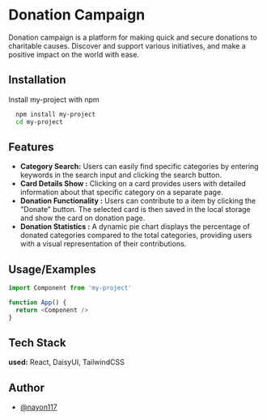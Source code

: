 
# Donation Campaign

Donation campaign is a  platform for making quick and secure donations to charitable causes. Discover and support various initiatives, and make a positive impact on the world with ease.


## Installation

Install my-project with npm

```bash
  npm install my-project
  cd my-project
```
    
## Features

- **Category Search:** Users can easily find specific categories by entering keywords in the search input and clicking the search button.
- **Card Details Show :**  Clicking on a card provides users with detailed information about that specific category on a separate page.
- **Donation Functionality :** Users can contribute to a item by clicking the "Donate" button. The selected card is then saved in the local storage and show the card on donation page.
- **Donation Statistics :** A dynamic pie chart displays the percentage of donated categories compared to the total categories, providing users with a visual representation of their contributions.


## Usage/Examples

```javascript
import Component from 'my-project'

function App() {
  return <Component />
}
```


## Tech Stack

**used:** React, DaisyUI, TailwindCSS




## Author

- [@nayon117](https://www.github.com/nayon117)

